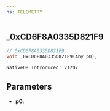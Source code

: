 ```yaml
---
ns: TELEMETRY
---
```

## _0xCD6F8A0335D821F9

```c
// 0xCD6F8A0335D821F9
void _0xCD6F8A0335D821F9(Any p0);
```

```
NativeDB Introduced: v1207
```

## Parameters
* **p0**:
